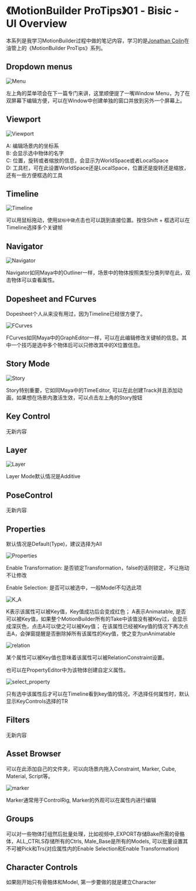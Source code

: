 # 《MotionBuilder ProTips》01 - Bisic - UI Overview

本系列是我学习MotionBuilder过程中做的笔记内容，学习的是[Jonathan Colin](https://www.jonathan-colin.com/)在油管上的《MotionBuilder ProTips》系列。

## Dropdown menus

![Menu](./MotionBuilderProTips01/Menu.png)

左上角的菜单项会在下一篇专门来讲，这里顺便提了一嘴Window Menu，为了在双屏幕下编辑方便，可以在Window中创建单独的窗口并放到另外一个屏幕上。

## Viewport

![Viewport](./MotionBuilderProTips01/Viewport.png)

A: 编辑场景内的坐标系  
B: 会显示选中物体的名字  
C: 位置，旋转或者缩放的信息，会显示为WorldSpace或者LocalSpace  
D: 工具栏，可在此设置WorldSpace还是LocalSpace，位置还是旋转还是缩放，还有一些方便框选的工具  

## Timeline

![Timeline](./MotionBuilderProTips01/Timeline.png)

可以用鼠标拖动，使用``鼠标中键``点击也可以跳到直接位置。按住Shift + 框选可以在Timeline选择多个关键帧

## Navigator

![Navigator](./MotionBuilderProTips01/Navigator.png)

Navigator如同Maya中的Outliner一样，场景中的物体按照类型分类列举在此，双击物体可以查看属性。

## Dopesheet and FCurves

Dopesheet个人从来没有用过，因为Timeline已经很方便了。

![FCurves](./MotionBuilderProTips01/FCurves.png)

FCurves如同Maya中的GraphEditor一样，可以在此编辑修改关键帧的信息。其中一个技巧是选中多个物体后可以只修改其中的X位置信息。

## Story Mode

![Story](./MotionBuilderProTips01/Story.png)

Story特别重要，它如同Maya中的TimeEditor, 可以在此创建Track并且添加动画，如果想在场景内激活生效，可以点击左上角的Story按钮

## Key Control
无新内容

## Layer

![Layer](./MotionBuilderProTips01/Layer.png)

Layer Mode默认情况是Additive

## PoseControl
无新内容

## Properties

默认情况是Default(Type)，建议选择为All

![Properties](./MotionBuilderProTips01/Properties.png)

Enable Transformation: 是否锁定Transformation，false的话则锁定，不让拖动不让修改

Enable Selection: 是否可以被选中，一般Model不勾选此项

![K_A](./MotionBuilderProTips01/KA.png)

K表示该属性可以被Key值，Key值成功后会变成红色；
A表示Animatable, 是否可以被Key值，如果整个MotionBuilder所有的Take中该值没有被Key过，会显示成深灰色，点击A可以使之可以被Key值；
在该属性已经被Key值的情况下再次点击A，会弹窗提醒是否删除掉所有该属性的Key值，使之变为unAnimatable

![relation](./MotionBuilderProTips01/relation.png)

某个属性可以被Key值也意味着该属性可以被RelationConstraint设置。

也可以在PropertyEditor中为该物体创建自定义属性。

![select_property](./MotionBuilderProTips01/select_property.png)

只有选中该属性后才可以在Timeline看到key值的情况，不选择任何属性时，默认显示KeyControls选择的TR

## Filters

无新内容

## Asset Browser

可以在此添加自己的文件夹，可以向场景内拖入Constraint, Marker, Cube, Material, Script等。

![marker](./MotionBuilderProTips01/marker.png)

Marker通常用于ControlRig, Marker的外观可以在属性内进行编辑

## Groups

可以对一些物体打组然后批量处理，比如视频中_EXPORT存储Bake所需的骨骼体，ALL_CTRLS存储所有的Ctrls, Male_Base是所有的Models, 可以批量设置其不可被Pick和Trs(对应属性内的Enable Selection和Enable Transformation)

## Character Controls

如果刚开始只有骨骼体和Model, 第一步要做的就是建立Character